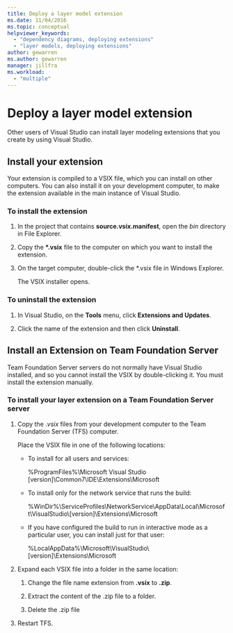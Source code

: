 ```yaml
---
title: Deploy a layer model extension
ms.date: 11/04/2016
ms.topic: conceptual
helpviewer_keywords:
  - "dependency diagrams, deploying extensions"
  - "layer models, deploying extensions"
author: gewarren
ms.author: gewarren
manager: jillfra
ms.workload:
  - "multiple"
---
```

# Deploy a layer model extension

Other users of Visual Studio can install layer modeling extensions that you create by using Visual Studio.

## Install your extension

Your extension is compiled to a VSIX file, which you can install on other computers. You can also install it on your development computer, to make the extension available in the main instance of Visual Studio.

### To install the extension

1. In the project that contains **source.vsix.manifest**, open the *bin* directory in File Explorer.

2. Copy the **\*.vsix** file to the computer on which you want to install the extension.

3. On the target computer, double-click the *.vsix file in Windows Explorer.

    The VSIX installer opens.

### To uninstall the extension

1.  In Visual Studio, on the **Tools** menu, click **Extensions and Updates**.

2.  Click the name of the extension and then click **Uninstall**.

## Install an Extension on Team Foundation Server

Team Foundation Server servers do not normally have Visual Studio installed, and so you cannot install the VSIX by double-clicking it. You must install the extension manually.

### To install your layer extension on a Team Foundation Server server

1.  Copy the .*vsix* files from your development computer to the Team Foundation Server (TFS) computer.

     Place the VSIX file in one of the following locations:

    -   To install for all users and services:

         %ProgramFiles%\Microsoft Visual Studio [version]\Common7\IDE\Extensions\Microsoft

    -   To install only for the network service that runs the build:

         %WinDir%\ServiceProfiles\NetworkService\AppData\Local\Microsoft\VisualStudio\\[version]\Extensions\Microsoft

    -   If you have configured the build to run in interactive mode as a particular user, you can install just for that user:

         %LocalAppData%\Microsoft\VisualStudio\\[version]\Extensions\Microsoft

2.  Expand each VSIX file into a folder in the same location:

    1.  Change the file name extension from **.vsix** to **.zip**.

    2.  Extract the content of the .zip file to a folder.

    3.  Delete the .zip file

3.  Restart TFS.
